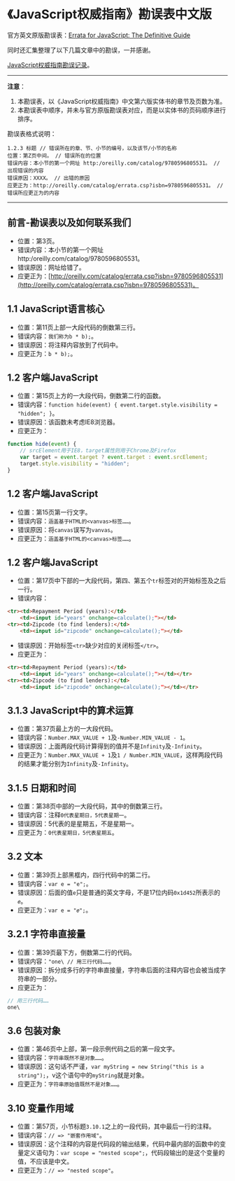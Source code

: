 # 《JavaScript权威指南》勘误表中文版

官方英文原版勘误表：[Errata for JavaScript: The Definitive Guide](http://www.oreilly.com/catalog/errata.csp?isbn=9780596805531)

同时还汇集整理了以下几篇文章中的勘误，一并感谢。

[JavaScript权威指南勘误记录](https://blog.xinshangshangxin.com/2015/04/05/JavaScript%E6%9D%83%E5%A8%81%E6%8C%87%E5%8D%97%E5%8B%98%E8%AF%AF%E8%AE%B0%E5%BD%95/)。

---

**注意**：

1. 本勘误表，以《JavaScript权威指南》中文第六版实体书的章节及页数为准。
1. 本勘误表中顺序，并未与官方原版勘误表对应，而是以实体书的页码顺序进行排序。

勘误表格式说明：

```text
1.2.3 标题 // 错误所在的章、节、小节的编号，以及该节/小节的名称
位置：第Z页中间。 // 错误所在的位置
错误内容：本小节的第一个网址 http:/oreilly.com/catalog/9780596805531。 // 出现错误的内容
错误原因：XXXX。 // 出错的原因
应更正为：http://oreilly.com/catalog/errata.csp?isbn=9780596805531。 // 错误所应更正为的内容
```

---

## 前言-勘误表以及如何联系我们

- 位置：第3页。
- 错误内容：本小节的第一个网址 http:/oreilly.com/catalog/9780596805531。
- 错误原因：网址给错了。
- 应更正为：[http://oreilly.com/catalog/errata.csp?isbn=9780596805531](http://oreilly.com/catalog/errata.csp?isbn=9780596805531)。

## 1.1 JavaScript语言核心

- 位置：第11页上部一大段代码的倒数第三行。
- 错误内容：`我们称为b * b);`。
- 错误原因：将注释内容放到了代码中。
- 应更正为：`b * b);`。

## 1.2 客户端JavaScript

- 位置：第15页上方的一大段代码，倒数第二行的函数。
- 错误内容：`function hide(event) { event.target.style.visibility = "hidden"; }`。
- 错误原因：该函数未考虑IE8浏览器。
- 应更正为：

```js
function hide(event) {
    // srcElement用于IE8，target属性则用于Chrome及Firefox
    var target = event.target ? event.target : event.srcElement;
    target.style.visibility = "hidden";
}
```

## 1.2 客户端JavaScript

- 位置：第15页第一行文字。
- 错误内容：`涵盖基于HTML的<vanvas>标签……`。
- 错误原因：将`canvas`误写为`vanvas`。
- 应更正为：`涵盖基于HTML的<canvas>标签……`。

## 1.2 客户端JavaScript

- 位置：第17页中下部的一大段代码，第四、第五个`tr`标签对的开始标签及之后一行。
- 错误内容：

```html
<tr><td>Repayment Period (years):</td>
    <td><input id="years" onchange=calculate();"></td>
<tr><td>Zipcode (to find lenders):</td>
    <td><input id="zipcode" onchange=calculate();"></td>
```

- 错误原因：开始标签`<tr>`缺少对应的关闭标签`</tr>`。
- 应更正为：

```html
<tr><td>Repayment Period (years):</td>
    <td><input id="years" onchange=calculate();"></td></tr>
<tr><td>Zipcode (to find lenders):</td>
    <td><input id="zipcode" onchange=calculate();"></td></tr>
```

## 3.1.3 JavaScript中的算术运算

- 位置：第37页最上方的一大段代码。
- 错误内容：`Number.MAX_VALUE + 1`及`-Number.MIN_VALUE - 1`。
- 错误原因：上面两段代码计算得到的值并不是`Infinity`及`-Infinity`。
- 应更正为：`Number.MAX_VALUE + 1`及`1 / Number.MIN_VALUE`，这样两段代码的结果才能分别为`Infinity`及`-Infinity`。

## 3.1.5 日期和时间

- 位置：第38页中部的一大段代码，其中的倒数第三行。
- 错误内容：注释`0代表星期日，5代表星期一`。
- 错误原因：5代表的是星期五，不是星期一。
- 应更正为：`0代表星期日，5代表星期五`。

## 3.2 文本

- 位置：第39页上部黑框内，四行代码中的第二行。
- 错误内容：`var e = "e";`。
- 错误原因：后面的值`e`只是普通的英文字母，不是17位内码`0x1d452`所表示的`𝑒`。
- 应更正为：`var e = "𝑒";`。

## 3.2.1 字符串直接量

- 位置：第39页最下方，倒数第二行的代码。
- 错误内容：`"one\ // 用三行代码……`。
- 错误原因：拆分成多行的字符串直接量，字符串后面的注释内容也会被当成字符串的一部分。
- 应更正为：

```js
// 用三行代码……
one\
```

## 3.6 包装对象

- 位置：第46页中上部，第一段示例代码之后的第一段文字。
- 错误内容：`字符串既然不是对象……`。
- 错误原因：这句话不严谨，`var myString = new String("this is a string");`，v这个语句中的`myString`就是对象。
- 应更正为：`字符串原始值既然不是对象……`。

## 3.10 变量作用域

- 位置：第57页，小节标题`3.10.1`之上的一段代码，其中最后一行的注释。
- 错误内容：`// => "嵌套作用域"`。
- 错误原因：这个注释的内容是代码段的输出结果，代码中最内部的函数中的变量定义语句为：`var scope = "nested scope";`，代码段输出的是这个变量的值，不应该是中文。
- 应更正为：`// => "nested scope"`。